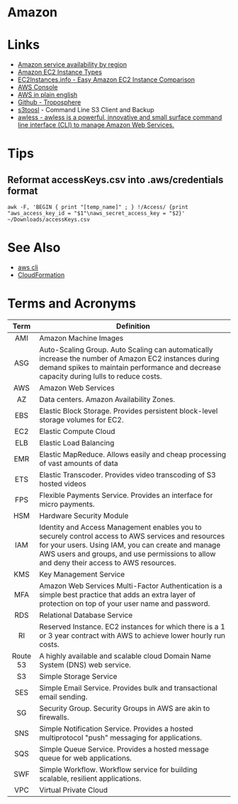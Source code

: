 # Amazon

# Links

- [Amazon service availability by region](https://aws.amazon.com/about-aws/global-infrastructure/regional-product-services/)
- [Amazon EC2 Instance Types](https://aws.amazon.com/ec2/instance-types/)
- [EC2Instances.info - Easy Amazon EC2 Instance Comparison](http://www.ec2instances.info/)
- [AWS Console](https://console.aws.amazon.com/console/home)
- [AWS in plain english](https://www.expeditedssl.com/aws-in-plain-english)
- [Github - Troposphere](https://github.com/cloudtools/troposphere)
- [s3toosl](http://s3tools.org) - Command Line S3 Client and Backup
- [awless - awless is a powerful, innovative and small surface command line interface (CLI) to manage Amazon Web Services.](https://github.com/wallix/awless)

# Tips

## Reformat accessKeys.csv into .aws/credentials format

```
awk -F, 'BEGIN { print "[temp_name]" ; } !/Access/ {print "aws_access_key_id = "$1"\naws_secret_access_key = "$2}' ~/Downloads/accessKeys.csv
```

# See Also

- [aws cli](awscli)
- [CloudFormation](aws-cloudformation)

# Terms and Acronyms

  Term   | Definition
:------: | ---------------------------------------------------------------------------------------------------------------------------------------------------------------------------------------------------------------------------------------------------
  AMI    | Amazon Machine Images
  ASG    | Auto-Scaling Group. Auto Scaling can automatically increase the number of Amazon EC2 instances during demand spikes to maintain performance and decrease capacity during lulls to reduce costs.
  AWS    | Amazon Web Services
   AZ    | Data centers. Amazon Availability Zones.
  EBS    | Elastic Block Storage. Provides persistent block-level storage volumes for EC2.
  EC2    | Elastic Compute Cloud
  ELB    | Elastic Load Balancing
  EMR    | Elastic MapReduce. Allows easily and cheap processing of vast amounts of data
  ETS    | Elastic Transcoder. Provides video transcoding of S3 hosted videos
  FPS    | Flexible Payments Service. Provides an interface for micro payments.
  HSM    | Hardware Security Module
  IAM    | Identity and Access Management enables you to securely control access to AWS services and resources for your users. Using IAM, you can create and manage AWS users and groups, and use permissions to allow and deny their access to AWS resources.
  KMS    | Key Management Service
  MFA    | Amazon Web Services Multi-Factor Authentication is a simple best practice that adds an extra layer of protection on top of your user name and password.
  RDS    | Relational Database Service
   RI    | Reserved Instance. EC2 instances for which there is a 1 or 3 year contract with AWS to achieve lower hourly run costs.
Route 53 | A highly available and scalable cloud Domain Name System (DNS) web service.
   S3    | Simple Storage Service
  SES    | Simple Email Service. Provides bulk and transactional email sending.
   SG    | Security Group. Security Groups in AWS are akin to firewalls.
  SNS    | Simple Notification Service. Provides a hosted multiprotocol "push" messaging for applications.
  SQS    | Simple Queue Service. Provides a hosted message queue for web applications.
  SWF    | Simple Workflow. Workflow service for building scalable, resilient applications.
  VPC    | Virtual Private Cloud
